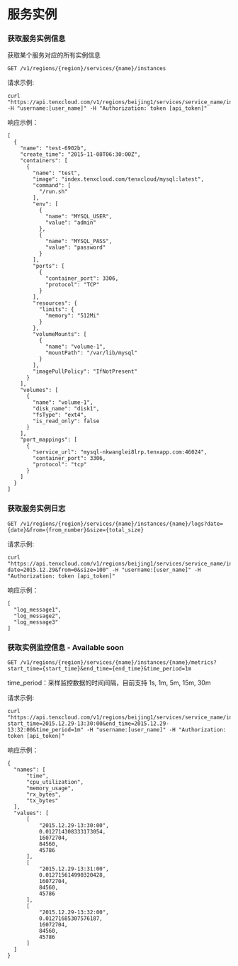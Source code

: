 # 服务实例

### 获取服务实例信息

获取某个服务对应的所有实例信息

    GET /v1/regions/{region}/services/{name}/instances

请求示例:

    curl "https://api.tenxcloud.com/v1/regions/beijing1/services/service_name/instances" -H "username:[user_name]" -H "Authorization: token [api_token]"

响应示例：

    [
      {
        "name": "test-6902b",
        "create_time": "2015-11-08T06:30:00Z",
        "containers": [
          {
            "name": "test",
            "image": "index.tenxcloud.com/tenxcloud/mysql:latest",
            "command": [
              "/run.sh"
            ],
            "env": [
              {
                "name": "MYSQL_USER",
                "value": "admin"
              },
              {
                "name": "MYSQL_PASS",
                "value": "password"
              }
            ],
            "ports": [
              {
                "container_port": 3306,
                "protocol": "TCP"
              }
            ],
            "resources": {
              "limits": {
                "memory": "512Mi"
              }
            },
            "volumeMounts": [
              {
                "name": "volume-1",
                "mountPath": "/var/lib/mysql"
              }
            ],
            "imagePullPolicy": "IfNotPresent"
          }
        ],
        "volumes": [
          {
            "name": "volume-1",
            "disk_name": "disk1",
            "fsType": "ext4",
            "is_read_only": false
          }
        ],
        "port_mappings": [
          {
            "service_url": "mysql-nkwanglei8lrp.tenxapp.com:46024",
            "container_port": 3306,
            "protocol": "tcp"
          }
        ]
      }
    ]

### 获取服务实例日志

    GET /v1/regions/{region}/services/{name}/instances/{name}/logs?date={date}&from={from_number}&size={total_size}

请求示例:

    curl "https://api.tenxcloud.com/v1/regions/beijing1/services/service_name/instances/instance1/logs?date=2015.12.29&from=0&size=100" -H "username:[user_name]" -H "Authorization: token [api_token]"

响应示例：

    [
      "log_message1",
      "log_message2",
      "log_message3"
    ]

### 获取实例监控信息 - Available soon

    GET /v1/regions/{region}/services/{name}/instances/{name}/metrics?start_time={start_time}&end_time={end_time}&time_period=1m

time_period：采样监控数据的时间间隔，目前支持 1s, 1m, 5m, 15m, 30m

请求示例:

    curl "https://api.tenxcloud.com/v1/regions/beijing1/services/service_name/instances/instance1/metrics?start_time=2015.12.29-13:30:00&end_time=2015.12.29-13:32:00&time_period=1m" -H "username:[user_name]" -H "Authorization: token [api_token]"

响应示例：

    {
      "names": [
          "time",
          "cpu_utilization",
          "memory_usage",
          "rx_bytes",
          "tx_bytes"
      ],
      "values": [
          [
              "2015.12.29-13:30:00",
              0.012714308333173054,
              16072704,
              84560,
              45786
          ],
          [
              "2015.12.29-13:31:00",
              0.012715614990320428,
              16072704,
              84560,
              45786
          ],
          [
              "2015.12.29-13:32:00",
              0.01271685307576187,
              16072704,
              84560,
              45786
          ]
      ]
    }
